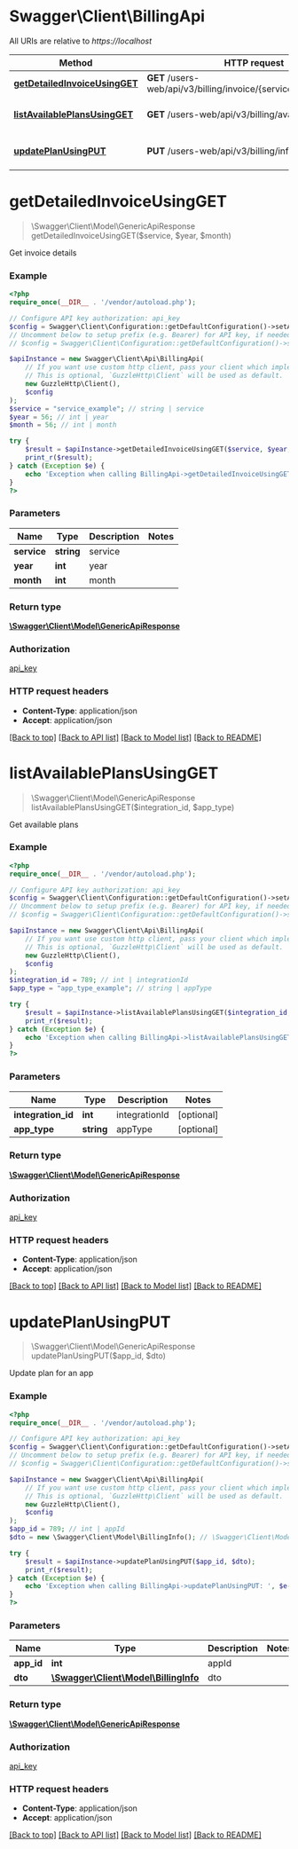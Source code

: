 # Swagger\Client\BillingApi

All URIs are relative to *https://localhost*

Method | HTTP request | Description
------------- | ------------- | -------------
[**getDetailedInvoiceUsingGET**](BillingApi.md#getDetailedInvoiceUsingGET) | **GET** /users-web/api/v3/billing/invoice/{service}/{year}/{month} | Get invoice details
[**listAvailablePlansUsingGET**](BillingApi.md#listAvailablePlansUsingGET) | **GET** /users-web/api/v3/billing/availablePlans | Get available plans
[**updatePlanUsingPUT**](BillingApi.md#updatePlanUsingPUT) | **PUT** /users-web/api/v3/billing/info/{appId} | Update plan for an app


# **getDetailedInvoiceUsingGET**
> \Swagger\Client\Model\GenericApiResponse getDetailedInvoiceUsingGET($service, $year, $month)

Get invoice details

### Example
```php
<?php
require_once(__DIR__ . '/vendor/autoload.php');

// Configure API key authorization: api_key
$config = Swagger\Client\Configuration::getDefaultConfiguration()->setApiKey('Authorization', 'YOUR_API_KEY');
// Uncomment below to setup prefix (e.g. Bearer) for API key, if needed
// $config = Swagger\Client\Configuration::getDefaultConfiguration()->setApiKeyPrefix('Authorization', 'Bearer');

$apiInstance = new Swagger\Client\Api\BillingApi(
    // If you want use custom http client, pass your client which implements `GuzzleHttp\ClientInterface`.
    // This is optional, `GuzzleHttp\Client` will be used as default.
    new GuzzleHttp\Client(),
    $config
);
$service = "service_example"; // string | service
$year = 56; // int | year
$month = 56; // int | month

try {
    $result = $apiInstance->getDetailedInvoiceUsingGET($service, $year, $month);
    print_r($result);
} catch (Exception $e) {
    echo 'Exception when calling BillingApi->getDetailedInvoiceUsingGET: ', $e->getMessage(), PHP_EOL;
}
?>
```

### Parameters

Name | Type | Description  | Notes
------------- | ------------- | ------------- | -------------
 **service** | **string**| service |
 **year** | **int**| year |
 **month** | **int**| month |

### Return type

[**\Swagger\Client\Model\GenericApiResponse**](../Model/GenericApiResponse.md)

### Authorization

[api_key](../../README.md#api_key)

### HTTP request headers

 - **Content-Type**: application/json
 - **Accept**: application/json

[[Back to top]](#) [[Back to API list]](../../README.md#documentation-for-api-endpoints) [[Back to Model list]](../../README.md#documentation-for-models) [[Back to README]](../../README.md)

# **listAvailablePlansUsingGET**
> \Swagger\Client\Model\GenericApiResponse listAvailablePlansUsingGET($integration_id, $app_type)

Get available plans

### Example
```php
<?php
require_once(__DIR__ . '/vendor/autoload.php');

// Configure API key authorization: api_key
$config = Swagger\Client\Configuration::getDefaultConfiguration()->setApiKey('Authorization', 'YOUR_API_KEY');
// Uncomment below to setup prefix (e.g. Bearer) for API key, if needed
// $config = Swagger\Client\Configuration::getDefaultConfiguration()->setApiKeyPrefix('Authorization', 'Bearer');

$apiInstance = new Swagger\Client\Api\BillingApi(
    // If you want use custom http client, pass your client which implements `GuzzleHttp\ClientInterface`.
    // This is optional, `GuzzleHttp\Client` will be used as default.
    new GuzzleHttp\Client(),
    $config
);
$integration_id = 789; // int | integrationId
$app_type = "app_type_example"; // string | appType

try {
    $result = $apiInstance->listAvailablePlansUsingGET($integration_id, $app_type);
    print_r($result);
} catch (Exception $e) {
    echo 'Exception when calling BillingApi->listAvailablePlansUsingGET: ', $e->getMessage(), PHP_EOL;
}
?>
```

### Parameters

Name | Type | Description  | Notes
------------- | ------------- | ------------- | -------------
 **integration_id** | **int**| integrationId | [optional]
 **app_type** | **string**| appType | [optional]

### Return type

[**\Swagger\Client\Model\GenericApiResponse**](../Model/GenericApiResponse.md)

### Authorization

[api_key](../../README.md#api_key)

### HTTP request headers

 - **Content-Type**: application/json
 - **Accept**: application/json

[[Back to top]](#) [[Back to API list]](../../README.md#documentation-for-api-endpoints) [[Back to Model list]](../../README.md#documentation-for-models) [[Back to README]](../../README.md)

# **updatePlanUsingPUT**
> \Swagger\Client\Model\GenericApiResponse updatePlanUsingPUT($app_id, $dto)

Update plan for an app

### Example
```php
<?php
require_once(__DIR__ . '/vendor/autoload.php');

// Configure API key authorization: api_key
$config = Swagger\Client\Configuration::getDefaultConfiguration()->setApiKey('Authorization', 'YOUR_API_KEY');
// Uncomment below to setup prefix (e.g. Bearer) for API key, if needed
// $config = Swagger\Client\Configuration::getDefaultConfiguration()->setApiKeyPrefix('Authorization', 'Bearer');

$apiInstance = new Swagger\Client\Api\BillingApi(
    // If you want use custom http client, pass your client which implements `GuzzleHttp\ClientInterface`.
    // This is optional, `GuzzleHttp\Client` will be used as default.
    new GuzzleHttp\Client(),
    $config
);
$app_id = 789; // int | appId
$dto = new \Swagger\Client\Model\BillingInfo(); // \Swagger\Client\Model\BillingInfo | dto

try {
    $result = $apiInstance->updatePlanUsingPUT($app_id, $dto);
    print_r($result);
} catch (Exception $e) {
    echo 'Exception when calling BillingApi->updatePlanUsingPUT: ', $e->getMessage(), PHP_EOL;
}
?>
```

### Parameters

Name | Type | Description  | Notes
------------- | ------------- | ------------- | -------------
 **app_id** | **int**| appId |
 **dto** | [**\Swagger\Client\Model\BillingInfo**](../Model/BillingInfo.md)| dto |

### Return type

[**\Swagger\Client\Model\GenericApiResponse**](../Model/GenericApiResponse.md)

### Authorization

[api_key](../../README.md#api_key)

### HTTP request headers

 - **Content-Type**: application/json
 - **Accept**: application/json

[[Back to top]](#) [[Back to API list]](../../README.md#documentation-for-api-endpoints) [[Back to Model list]](../../README.md#documentation-for-models) [[Back to README]](../../README.md)

